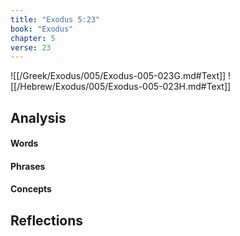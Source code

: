 ```yaml
---
title: "Exodus 5:23"
book: "Exodus"
chapter: 5
verse: 23
---
```

![[/Greek/Exodus/005/Exodus-005-023G.md#Text]]
![[/Hebrew/Exodus/005/Exodus-005-023H.md#Text]]

## Analysis

#### Words

#### Phrases

#### Concepts

## Reflections
